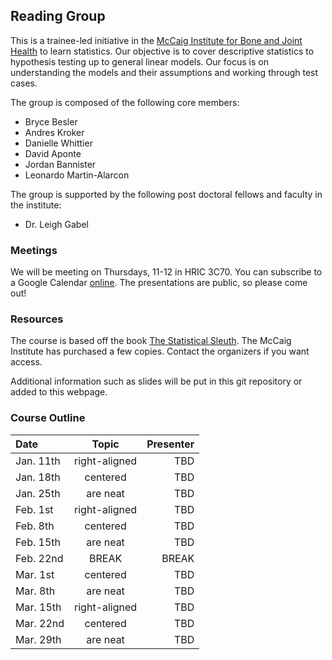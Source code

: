 ## Reading Group

This is a trainee-led initiative in the [McCaig Institute for Bone and Joint Health](http://www.mccaiginstitute.com/) to learn statistics.
Our objective is to cover descriptive statistics to hypothesis testing up to general linear models.
Our focus is on understanding the models and their assumptions and working through test cases.

The group is composed of the following core members:
- Bryce Besler
- Andres Kroker
- Danielle Whittier
- David Aponte
- Jordan Bannister
- Leonardo Martin-Alarcon

The group is supported by the following post doctoral fellows and faculty in the institute:
- Dr. Leigh Gabel

### Meetings
We will be meeting on Thursdays, 11-12 in HRIC 3C70.
You can subscribe to a Google Calendar [online](https://calendar.google.com/calendar?cid=Zjh2cm4yY280Z3MyN29vYzRybHZpaG45dmdAZ3JvdXAuY2FsZW5kYXIuZ29vZ2xlLmNvbQ).
The presentations are public, so please come out!

### Resources
The course is based off the book [The Statistical Sleuth](http://www.statisticalsleuth.com/).
The McCaig Institute has purchased a few copies. Contact the organizers if you want access.

Additional information such as slides will be put in this git repository or added to this webpage.

### Course Outline

| Date        | Topic         | Presenter|
|:----------- |:-------------:| --------:|
| Jan. 11th   | right-aligned | TBD      |
| Jan. 18th   | centered      | TBD      |
| Jan. 25th   | are neat      | TBD      |
| Feb. 1st    | right-aligned | TBD      |
| Feb. 8th    | centered      |  TBD     |
| Feb. 15th   | are neat      |  TBD     |
| Feb. 22nd   | BREAK         | BREAK    |
| Mar. 1st    | centered      | TBD      |
| Mar. 8th    | are neat      |  TBD     |
| Mar. 15th   | right-aligned | TBD      |
| Mar. 22nd   | centered      | TBD      |
| Mar. 29th   | are neat      | TBD      |





